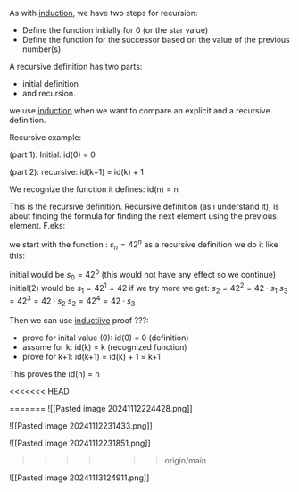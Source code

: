 As with [induction](Discrete/Oppgaver/Principles/Induction), we have two steps for recursion:
- Define the function initially for 0 (or the star value)
- Define the function for the successor based on the value of the previous number(s)

A recursive definition has two parts: 
- initial definition
- and recursion.

we use [induction](Discrete/Oppgaver/Principles/Induction) when we want to compare an explicit and a recursive definition. 

Recursive example:

(part 1):
Initial: 
id(0) = 0

(part 2):
recursive:
id(k+1) = id(k) + 1

We recognize the function it defines: 
id(n) = n

This is the recursive definition.
Recursive definition (as i understand it), is about finding the formula for finding the next element using the previous element. F.eks:

we start with the function : $s_n = 42^n$
as a recursive definition we do it like this:

initial would be $s_0 = 42^0$ (this would not have any effect so we continue)
initial(2) would be $s_1 = 42^1 = 42$ if we try more we get:
$s_2 = 42^2 = 42 \cdot s_1$
$s_3 = 42^3 = 42 \cdot s_2$
$s_2 = 42^4 = 42 \cdot s_3$



Then we can use [inductiive](Discrete/Oppgaver/Principles/Induction) proof ???:
- prove for inital value (0): id(0) = 0 (definition)
- assume for k: id(k) = k (recognized function)
- prove for k+1: id(k+1) = id(k) + 1 = k+1 

This proves the id(n) = n


<<<<<<< HEAD

=======
![[Pasted image 20241112224428.png]]

![[Pasted image 20241112231433.png]]

![[Pasted image 20241112231851.png]]
>>>>>>> origin/main

![[Pasted image 20241113124911.png]]